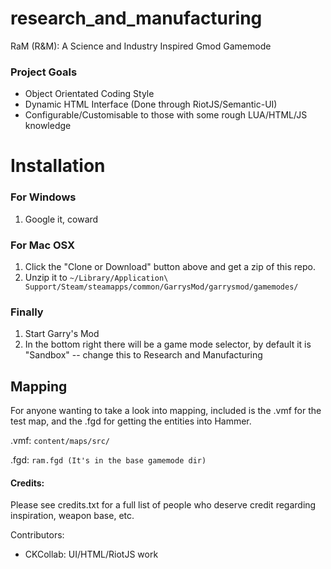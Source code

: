 # research_and_manufacturing
RaM (R&M): A Science and Industry Inspired Gmod Gamemode

### Project Goals
 - Object Orientated Coding Style
 - Dynamic HTML Interface (Done through RiotJS/Semantic-UI)
 - Configurable/Customisable to those with some rough LUA/HTML/JS knowledge

# Installation


### For Windows

1. Google it, coward

### For Mac OSX

1. Click the "Clone or Download" button above and get a zip of this repo.
1. Unzip it to `~/Library/Application\ Support/Steam/steamapps/common/GarrysMod/garrysmod/gamemodes/`


### Finally
1. Start Garry's Mod
1. In the bottom right there will be a game mode selector, by default it is "Sandbox" -- change this to Research and Manufacturing


## Mapping
For anyone wanting to take a look into mapping, included is the .vmf for the test map, and the .fgd for getting the entities into Hammer.

.vmf: ```content/maps/src/```

.fgd: ```ram.fgd (It's in the base gamemode dir)```

#### Credits:

Please see credits.txt for a full list of people who deserve credit regarding inspiration, weapon base, etc.

Contributors:

- CKCollab: UI/HTML/RiotJS work